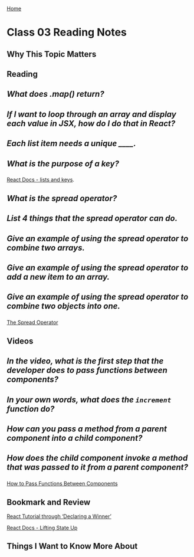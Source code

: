 [Home](https://pgmorales76.github.io/reading_notes_301/)

# Class 03 Reading Notes

## Why This Topic Matters

###

## Reading

## *What does .map() return?*

###

## *If I want to loop through an array and display each value in JSX, how do I do that in React?*

###

## *Each list item needs a unique ____.*

###

## *What is the purpose of a key?*

###

[React Docs - lists and keys](https://reactjs.org/docs/lists-and-keys.html).

## *What is the spread operator?*

###

## *List 4 things that the spread operator can do.*

###

## *Give an example of using the spread operator to combine two arrays.*

###

## *Give an example of using the spread operator to add a new item to an array.*

###

## *Give an example of using the spread operator to combine two objects into one.*

###

[The Spread Operator](https://medium.com/coding-at-dawn/how-to-use-the-spread-operator-in-javascript-b9e4a8b06fab)

## Videos

## *In the video, what is the first step that the developer does to pass functions between components?*

###

## *In your own words, what does the `increment` function do?*

###

## *How can you pass a method from a parent component into a child component?*

###

## *How does the child component invoke a method that was passed to it from a parent component?*

###

[How to Pass Functions Between Components](https://www.youtube.com/watch?v=c05OL7XbwXU)

## Bookmark and Review

[React Tutorial through ‘Declaring a Winner’](https://reactjs.org/tutorial/tutorial.html)

[React Docs - Lifting State Up](https://reactjs.org/docs/lifting-state-up.html)

## Things I Want to Know More About

###
